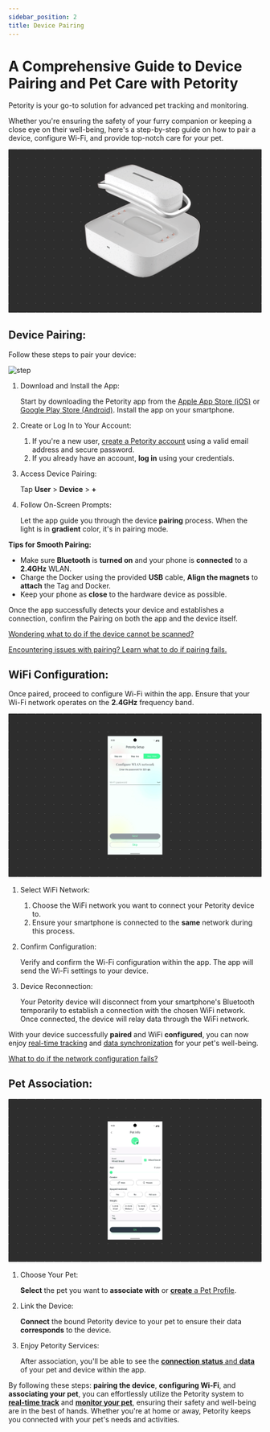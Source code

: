 ```yaml
---
sidebar_position: 2
title: Device Pairing
---
```


# A Comprehensive Guide to Device Pairing and Pet Care with Petority
Petority is your go-to solution for advanced pet tracking and monitoring. 

Whether you're ensuring the safety of your furry companion or keeping a close eye on their well-being, here's a step-by-step guide on how to pair a device, configure Wi-Fi, and provide top-notch care for your pet.

![pairing steps](/img/pair/Device-Pair.gif)

## Device Pairing:

Follow these steps to pair your device:

![step](/img/devices/Pairing.gif)

1. Download and Install the App:

    Start by downloading the Petority app from the [Apple App Store (iOS)](/img/logo.svg) or [Google Play Store (Android)](/img/logo.svg). Install the app on your smartphone.
2. Create or Log In to Your Account:
	1. If you're a new user, [create a Petority account](/docs/petority/accounts/signing-up) using a valid email address and secure password.
	2. If you already have an account, **log in** using your credentials.
3. Access Device Pairing:

    Tap **User** > **Device** > **+**
4. Follow On-Screen Prompts:

    Let the app guide you through the device **pairing** process. When the light is in **gradient** color, it's in pairing mode.

**Tips for Smooth Pairing:**

+ Make sure **Bluetooth** is **turned on** and your phone is **connected** to a **2.4GHz** WLAN.
+ Charge the Docker using the provided **USB** cable, **Align the magnets** to **attach** the Tag and Docker.
+ Keep your phone as **close** to the hardware device as possible.


Once the app successfully detects your device and establishes a connection, confirm the Pairing on both the app and the device itself.

[Wondering what to do if the device cannot be scanned?](/docs/petority/troubleshooting/device-pairing)

[Encountering issues with pairing? Learn what to do if pairing fails.](/docs/petority/troubleshooting/device-pairing)
## WiFi Configuration:
Once paired, proceed to configure Wi-Fi within the app. Ensure that your Wi-Fi network operates on the **2.4GHz** frequency band.

![Wifi](/img/pair/wifi.gif)

1. Select WiFi Network:
	1. Choose the WiFi network you want to connect your Petority device to.
	2. Ensure your smartphone is connected to the **same** network during this process.
2. Confirm Configuration:

    Verify and confirm the Wi-Fi configuration within the app. The app will send the Wi-Fi settings to your device.
3. Device Reconnection:

    Your Petority device will disconnect from your smartphone's Bluetooth temporarily to establish a connection with the chosen WiFi network. Once connected, the device will relay data through the WiFi network.

With your device successfully **paired** and WiFi **configured**, you can now enjoy [real-time tracking](/docs/petority/features/live-tracking) and [data synchronization](/docs/petority/features/health-monitoring) for your pet's well-being.

[What to do if the network configuration fails?](/docs/petority/troubleshooting/network-failed)

## Pet Association:
![choose pet](/img/pair/Add-Pet.gif)

1. Choose Your Pet:

    **Select** the pet you want to **associate with** or [**create** a Pet Profile](/docs/petority/pets/create).

2. Link the Device:

    **Connect** the bound Petority device to your pet to ensure their data **corresponds** to the device.
    
3. Enjoy Petority Services:

    After association, you'll be able to see the [**connection status** and **data**](/docs/devices/battery-charging/battery-checking) of your pet and device within the app.

By following these steps: **pairing the device**, **configuring Wi-Fi**, and **associating your pet**, you can effortlessly utilize the Petority system to **[real-time track](/docs/petority/features/live-tracking)** and **[monitor your pet](/docs/petority/features/health-monitoring)**, ensuring their safety and well-being are in the best of hands. Whether you're at home or away, Petority keeps you connected with your pet's needs and activities.

